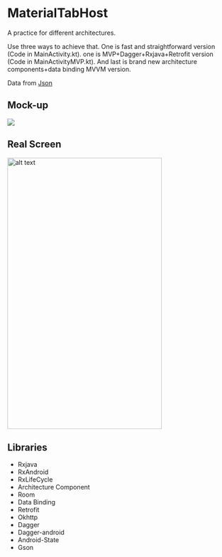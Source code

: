 # MaterialTabHost

A practice for different architectures. 

Use three ways to achieve that. One is fast and straightforward version (Code in MainActivity.kt). one is MVP+Dagger+Rxjava+Retrofit version (Code in MainActivityMVP.kt). And last is brand new architecture components+data binding MVVM version.

Data from [Json](https://gist.githubusercontent.com/MrCarlosYang/c1f004cb7f447ee5ccd6433bcb56d5af/raw/df3a570c9a0976e43b799be96da59186fc918ea7/CityList.json)

## Mock-up
![](../master/picture/mock_up.png)

## Real Screen
<img src="../master/picture/home_page_screen.gif" alt="alt text" width="348" height="611">

## Libraries
* Rxjava
* RxAndroid
* RxLifeCycle
* Architecture Component
* Room
* Data Binding
* Retrofit
* Okhttp
* Dagger
* Dagger-android
* Android-State
* Gson
